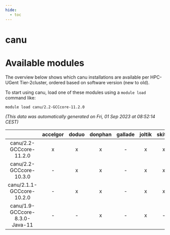 ```yaml
---
hide:
  - toc
---
```


canu
====

# Available modules


The overview below shows which canu installations are available per HPC-UGent Tier-2cluster, ordered based on software version (new to old).

To start using canu, load one of these modules using a `module load` command like:

```shell
module load canu/2.2-GCCcore-11.2.0
```

*(This data was automatically generated on Fri, 01 Sep 2023 at 08:52:14 CEST)*  

| |accelgor|doduo|donphan|gallade|joltik|skitty|swalot|victini|
| :---: | :---: | :---: | :---: | :---: | :---: | :---: | :---: | :---: |
|canu/2.2-GCCcore-11.2.0|x|x|x|-|x|x|x|x|
|canu/2.2-GCCcore-10.3.0|-|x|x|-|x|x|x|x|
|canu/2.1.1-GCCcore-10.2.0|-|x|x|-|x|x|x|x|
|canu/1.9-GCCcore-8.3.0-Java-11|-|-|x|-|x|-|-|-|
